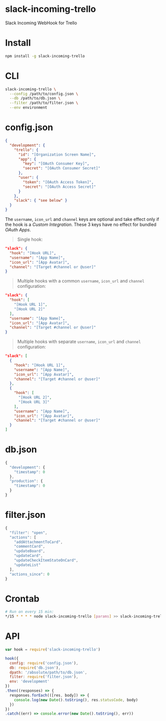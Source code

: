 
# slack-incoming-trello

Slack Incoming WebHook for Trello


# Install

```bash
npm install -g slack-incoming-trello
```


# CLI

```bash
slack-incoming-trello \
  --config /path/to/config.json \
  --db /path/to/db.json \
  --filter /path/to/filter.json \
  --env environment
```


# config.json

```json
{
  "development": {
    "trello": {
      "id": "[Organization Screen Name]",
      "app": {
        "key": "[OAuth Consumer Key]",
        "secret": "[OAuth Consumer Secret]"
      },
      "user": {
        "token": "[OAuth Access Token]",
        "secret": "[OAuth Access Secret]"
      }
    },
    "slack": { "see below" }
  }
}
```

The `username`, `icon_url` and `channel` keys are optional and take effect only if the hook is a *Custom Integration*. These 3 keys have no effect for bundled *OAuth Apps*.

> Single hook:

```json
"slack": {
  "hook": "[Hook URL]",
  "username": "[App Name]",
  "icon_url": "[App Avatar]",
  "channel": "[Target #channel or @user]"
}
```

> Multiple hooks with a common `username`, `icon_url` and `channel` configuration:

```json
"slack": {
  "hook": [
    "[Hook URL 1]",
    "[Hook URL 2]"
  ],
  "username": "[App Name]",
  "icon_url": "[App Avatar]",
  "channel": "[Target #channel or @user]"
}
```

> Multiple hooks with separate `username`, `icon_url` and `channel` configuration:

```json
"slack": [
  {
    "hook": "[Hook URL 1]",
    "username": "[App Name]",
    "icon_url": "[App Avatar]",
    "channel": "[Target #channel or @user]"
  },
  {
    "hook": [
      "[Hook URL 2]",
      "[Hook URL 3]"
    ],
    "username": "[App Name]",
    "icon_url": "[App Avatar]",
    "channel": "[Target #channel or @user]"
  }
]
```


# db.json

```js
{
  "development": {
    "timestamp": 0
  },
  "production": {
    "timestamp": 0
  }
}
```


# filter.json

```js
{
  "filter": "open",
  "actions": [
    "addAttachmentToCard",
    "commentCard",
    "updateBoard",
    "updateCard",
    "updateCheckItemStateOnCard",
    "updateList"
  ],
  "actions_since": 0
}
```


# Crontab

```bash
# Run on every 15 min:
*/15 * * * * node slack-incoming-trello [params] >> slack-incoming-trello.log
```


# API

```js
var hook = require('slack-incoming-trello')

hook({
  config: require('config.json'),
  db: require('db.json'),
  dpath: '/absolute/path/to/db.json',
  filter: require('filter.json'),
  env: 'development'
})
.then((responses) => {
  responses.forEach(([res, body]) => {
    console.log(new Date().toString(), res.statusCode, body)
  })
})
.catch((err) => console.error(new Date().toString(), err))
```
